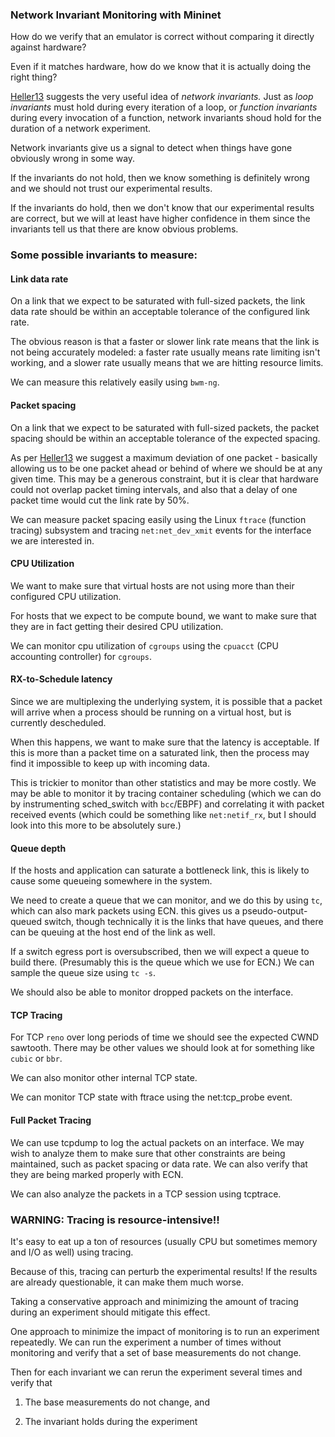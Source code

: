 ### Network Invariant Monitoring with Mininet

How do we verify that an emulator is correct without comparing
it directly against hardware?

Even if it matches hardware, how do we know that it is actually
doing the right thing?

[Heller13][1] suggests the very useful idea of *network invariants.*
Just as *loop invariants* must hold during every iteration of
a loop, or *function invariants* during every invocation of a
function, network invariants shoud hold for the duration of a
network experiment.

Network invariants give us a signal to detect when things
have gone obviously wrong in some way.

If the invariants do not hold, then we know something is
definitely wrong and we should not trust our experimental
results.

If the invariants do hold, then we don't know that our
experimental results are correct, but we will at least have
higher confidence in them since the invariants tell us that
there are know obvious problems.

### Some possible invariants to measure:

#### Link data rate

On a link that we expect to be saturated with full-sized packets,
the link data rate should be within an acceptable tolerance of
the configured link rate.

The obvious reason is that a faster or slower link rate means
that the link is not being accurately modeled: a faster rate
usually means rate limiting isn't working, and a slower rate
usually means that we are hitting resource limits.

We can measure this relatively easily using `bwm-ng`.

#### Packet spacing

On a link that we expect to be saturated with full-sized packets,
the packet spacing should be within an acceptable tolerance of
the expected spacing.

As per [Heller13][1] we suggest a maximum deviation of one packet -
basically allowing us to be one packet ahead or behind of where
we should be at any given time. This may be a generous constraint,
but it is clear that hardware could not overlap packet timing
intervals, and also that a delay of one packet time would cut
the link rate by 50%.

We can measure packet spacing easily using the Linux `ftrace`
(function tracing) subsystem and tracing `net:net_dev_xmit`
events for the interface we are interested in.

#### CPU Utilization

We want to make sure that virtual hosts are not using more than
their configured CPU utilization.

For hosts that we expect to be compute bound, we want to make
sure that they are in fact getting their desired CPU
utilization.

We can monitor cpu utilization of `cgroups` using the `cpuacct`
(CPU accounting controller) for `cgroups`.

#### RX-to-Schedule latency

Since we are multiplexing the underlying system, it is possible
that a packet will arrive when a process should be running on
a virtual host, but is currently descheduled.

When this happens, we want to make sure that the latency is
acceptable. If this is more than a packet time on a saturated
link, then the process may find it impossible to keep up with
incoming data.

This is trickier to monitor than other statistics and may be
more costly. We may be able to monitor it by tracing container
scheduling (which we can do by instrumenting sched_switch
with `bcc`/EBPF) and correlating it with packet received
events (which could be something like `net:netif_rx`, but I
should look into this more to be absolutely sure.)

#### Queue depth

If the hosts and application can saturate a bottleneck link,
this is likely to cause some queueing somewhere in the system.

We need to create a queue that we can monitor, and we do this
by using `tc`, which can also mark packets using ECN.
this gives us a pseudo-output-queued switch, though technically
it is the links that have queues, and there can be queuing
at the host end of the link as well.

If a switch egress port is oversubscribed, then we will expect
a queue to build there. (Presumably this is the queue which
we use for ECN.) We can sample the queue size using `tc -s`.

We should also be able to monitor dropped packets on the
interface.

#### TCP Tracing

For TCP `reno` over long periods of time we should see the
expected CWND sawtooth. There may be other values we should
look at for something like `cubic` or `bbr`.

We can also monitor other internal TCP state.

We can monitor TCP state with ftrace using the net:tcp_probe
event.

#### Full Packet Tracing

We can use tcpdump to log the actual packets on an interface.
We may wish to analyze them to make sure that other constraints
are being maintained, such as packet spacing or data rate. We
can also verify that they are being marked properly with ECN.

We can also analyze the packets in a TCP session using
tcptrace.


### WARNING: Tracing is resource-intensive!!

It's easy to eat up a ton of resources (usually CPU but
sometimes memory and I/O as well) using tracing.

Because of this, tracing can perturb the experimental
results! If the results are already questionable, it can
make them much worse.

Taking a conservative approach and minimizing the amount
of tracing during an experiment should mitigate this
effect.

One approach to minimize the impact of monitoring is to
run an experiment repeatedly. We can run the experiment
a number of times without monitoring and verify that
a set of base measurements do not change.

Then for each invariant we can rerun the experiment
several times and verify that

1. The base measurements do not change, and

2. The invariant holds during the experiment



[1]:https://stacks.stanford.edu/file/druid:zk853sv3422/heller_thesis-augmented.pdf